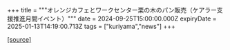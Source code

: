 +++
title = """オレンジカフェとワークセンター栗の木のパン販売（ケアラー支援推進月間イベント）"""
date = 2024-09-25T15:00:00.000Z
expiryDate = 2025-01-13T14:19:00.713Z
tags = ["kuriyama","news"]
+++


[[source]](https://www.town.kuriyama.hokkaido.jp/soshiki/43/28944.html)
